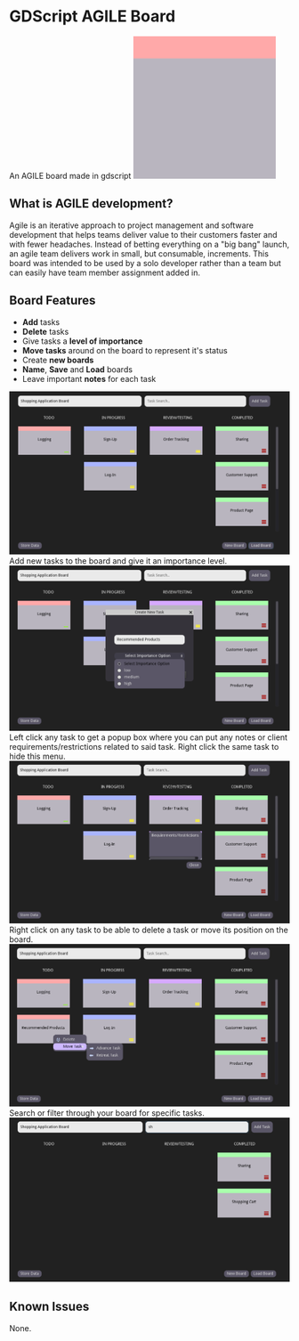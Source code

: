 # GDScript AGILE Board
 An AGILE board made in gdscript
 <img src="icon.png">
 
 ## What is AGILE development?
 Agile is an iterative approach to project management and software development that helps teams deliver value to their customers faster and with fewer headaches. Instead of betting everything on a "big bang" launch, an agile team delivers work in small, but consumable, increments. This board was intended to be used by a solo developer rather than a team but can easily have team member assignment added in.


 ## Board Features

- **Add** tasks
- **Delete** tasks
- Give tasks a **level of importance**
- **Move tasks** around on the board to represent it's status
- Create **new boards**
- **Name**, **Save** and **Load** boards
- Leave important **notes** for each task


<img src="images/Full-Board.png">
Add new tasks to the board and give it an importance level.
<img src="images/New-Task.png">
Left click any task to get a popup box where you can put any notes or client requirements/restrictions related to said task. Right click the same task to hide this menu.
<img src="images/Requirements-Box.png">
Right click on any task to be able to delete a task or move its position on the board.
<img src="images/Right-Click-Menu.png">
Search or filter through your board for specific tasks.
<img src="images/Search-Board.png">

## Known Issues
None.